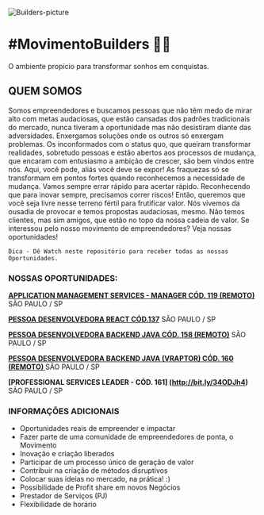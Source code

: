 ![Builders-picture](/images/builders.jpg)

# **#MovimentoBuilders** 🖤💛

O ambiente propício para transformar sonhos em conquistas.

## **QUEM SOMOS**

Somos empreendedores e buscamos pessoas que não têm medo de mirar alto com metas audaciosas, que estão cansadas dos padrões tradicionais do mercado, nunca tiveram a oportunidade mas não desistiram diante das adversidades. Enxergamos soluções onde os outros só enxergam problemas.
Os inconformados com o status quo, que queiram transformar realidades, sobretudo pessoas e estão abertos aos processos de mudança, que encaram com entusiasmo a ambição de crescer, são bem vindos entre nós.
Aqui, você pode, aliás você deve se expor! As fraquezas só se transformam em pontos fortes quando reconhecemos a necessidade de mudança. Vamos sempre errar rápido para acertar rápido. Reconhecendo que para inovar sempre, precisamos correr riscos! Então, queremos que você seja livre nesse terreno fértil para frutificar valor.
Nós vivemos da ousadia de provocar e temos propostas audaciosas, mesmo. Não temos clientes, mas sim amigos, que estão no topo da nossa cadeia de valor. Se interessou pelo nosso movimento de empreendedores? Veja nossas oportunidades!</br>

`Dica - Dê Watch neste repositório para receber todas as nossas Oportunidades.`

### **NOSSAS OPORTUNIDADES:**

**[APPLICATION MANAGEMENT SERVICES - MANAGER CÓD. 119 (REMOTO)](https://bit.ly/38nsFdf)** SÃO PAULO / SP

**[PESSOA DESENVOLVEDORA REACT CÓD.137](https://bit.ly/38IqWzo)** SÃO PAULO / SP

**[PESSOA DESENVOLVEDORA BACKEND JAVA CÓD. 158 (REMOTO)](https://bit.ly/3h0fe55)** SÃO PAULO / SP

**[PESSOA DESENVOLVEDORA BACKEND JAVA (VRAPTOR) CÓD. 160 (REMOTO) ](http://bit.ly/2WGbQDj)** SÃO PAULO / SP

**[PROFESSIONAL SERVICES LEADER - CÓD. 161] (http://bit.ly/34ODJh4)** SÃO PAULO / SP

### INFORMAÇÕES ADICIONAIS

- Oportunidades reais de empreender e impactar
- Fazer parte de uma comunidade de empreendedores de ponta, o Movimento
- Inovação e criação liberados
- Participar de um processo único de geração de valor
- Contribuir na criação de métodos disruptivos
- Colocar suas ideias no mercado, na prática! :)
- Possibilidade de Profit share em novos Negócios
- Prestador de Serviços (PJ)
- Flexibilidade de horário
